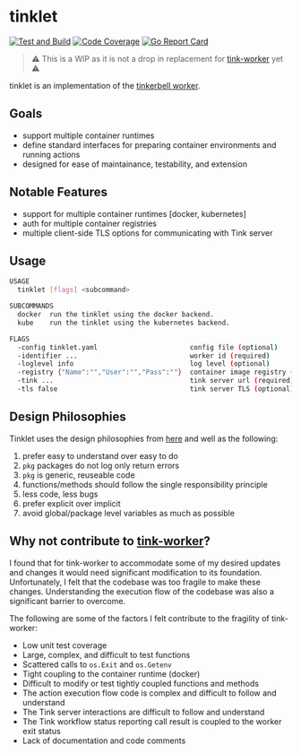 # tinklet

[![Test and Build](https://github.com/jacobweinstock/tinklet/actions/workflows/ci.yaml/badge.svg)](https://github.com/jacobweinstock/tinklet/actions/workflows/ci.yaml)
[![Code Coverage](https://img.shields.io/endpoint?url=https://gist.githubusercontent.com/jacobweinstock/9d00cc54b39121e62d88ab6e02cec6dd/raw/branch-main.json)](https://gist.github.com/jacobweinstock/9d00cc54b39121e62d88ab6e02cec6dd#file-branch-main-coverage)
[![Go Report Card](https://goreportcard.com/badge/github.com/jacobweinstock/tinklet)](https://goreportcard.com/report/github.com/jacobweinstock/tinklet)

>:warning: This is a WIP as it is not a drop in replacement for [tink-worker](https://docs.tinkerbell.org/services/tink-worker/) yet :warning:

tinklet is an implementation of the [tinkerbell worker](https://docs.tinkerbell.org/services/tink-worker/).

## Goals

- support multiple container runtimes
- define standard interfaces for preparing container environments and running actions
- designed for ease of maintainance, testability, and extension

## Notable Features

- support for multiple container runtimes [docker, kubernetes]
- auth for multiple container registries
- multiple client-side TLS options for communicating with Tink server

## Usage

```bash
USAGE
  tinklet [flags] <subcommand>

SUBCOMMANDS
  docker  run the tinklet using the docker backend.
  kube    run the tinklet using the kubernetes backend.

FLAGS
  -config tinklet.yaml                       config file (optional)
  -identifier ...                            worker id (required)
  -loglevel info                             log level (optional)
  -registry {"Name":"","User":"","Pass":""}  container image registry (optional)
  -tink ...                                  tink server url (required)
  -tls false                                 tink server TLS (optional)
```

## Design Philosophies

Tinklet uses the design philosophies from [here](https://github.com/jacobweinstock/DesignPhilosophy) and well as the following:

1. prefer easy to understand over easy to do
2. `pkg` packages do not log only return errors
3. `pkg` is generic, reuseable code
4. functions/methods should follow the single responsibility principle
5. less code, less bugs
6. prefer explicit over implicit
7. avoid global/package level variables as much as possible

## Why not contribute to [tink-worker](https://docs.tinkerbell.org/services/tink-worker/)?

I found that for tink-worker to accommodate some of my desired updates and changes it would need significant modification to its foundation.
Unfortunately, I felt that the codebase was too fragile to make these changes.
Understanding the execution flow of the codebase was also a significant barrier to overcome.

The following are some of the factors I felt contribute to the fragility of tink-worker:

- Low unit test coverage 
- Large, complex, and difficult to test functions 
- Scattered calls to `os.Exit` and `os.Getenv`
- Tight coupling to the container runtime (docker)
- Difficult to modify or test tightly coupled functions and methods
- The action execution flow code is complex and difficult to follow and understand
- The Tink server interactions are difficult to follow and understand
- The Tink workflow status reporting call result is coupled to the worker exit status
- Lack of documentation and code comments
